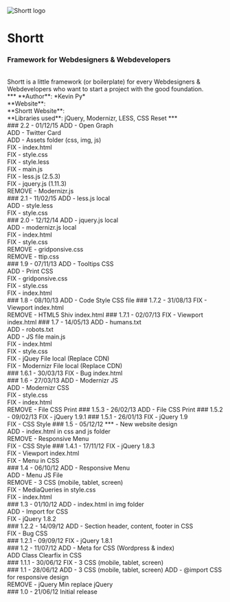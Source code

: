 ![Shortt logo](http://kpy.me/Projects/Shortt/out/shortt_logo.png)

# Shortt
### Framework for Webdesigners & Webdevelopers
<br />
Shortt is a little framework (or boilerplate) for every Webdesigners & Webdevelopers who want to start a project with the good foundation.
<br />
***
**Author**: *Kevin Py*<br />
**Website**: <http://kpy.me><br />
**Shortt Website**: <http://kpy.me/Projects/Shortt><br />
**Libraries used**: jQuery, Modernizr, LESS, CSS Reset
***
<br />
### 2.2 - 01/12/15
ADD - Open Graph<br />
ADD - Twitter Card<br />
ADD - Assets folder (css, img, js)<br />
FIX - index.html<br />
FIX - style.css<br />
FIX - style.less<br />
FIX - main.js<br />
FIX - less.js (2.5.3)<br />
FIX - jquery.js (1.11.3)<br />
REMOVE - Modernizr.js<br />
### 2.1 - 11/02/15
ADD - less.js local<br />
ADD - style.less<br />
FIX - style.css<br />
### 2.0 - 12/12/14
ADD - jquery.js local<br />
ADD - modernizr.js local<br />
FIX - index.html<br />
FIX - style.css<br />
REMOVE - gridponsive.css<br />
REMOVE - ttip.css<br />
### 1.9 - 07/11/13
ADD - Tooltips CSS<br />
ADD - Print CSS<br />
FIX - gridponsive.css<br />
FIX - style.css<br />
FIX - index.html<br />
### 1.8 - 08/10/13
ADD - Code Style CSS file
### 1.7.2 - 31/08/13
FIX - Viewport index.html<br />
REMOVE - HTML5 Shiv index.html
### 1.7.1 - 02/07/13
FIX - Viewport index.html
### 1.7 - 14/05/13
ADD - humans.txt<br />
ADD - robots.txt<br />
ADD - JS file main.js<br />
FIX - index.html<br />
FIX - style.css<br />
FIX - jQuey File local (Replace CDN)<br />
FIX - Modernizr File local (Replace CDN)<br />
### 1.6.1 - 30/03/13
FIX - Bug index.html<br />
### 1.6 - 27/03/13
ADD - Modernizr JS<br />
ADD - Modernizr CSS<br />
FIX - style.css<br />
FIX - index.html<br />
REMOVE - File CSS Print
### 1.5.3 - 26/02/13
ADD - File CSS Print
### 1.5.2 - 09/02/13
FIX - jQuery 1.9.1
### 1.5.1 - 26/01/13
FIX - jQuery 1.9<br />
FIX - CSS Style
### 1.5 - 05/12/12
*** - New website design<br />
ADD - index.html in css and js folder<br />
REMOVE - Responsive Menu<br />
FIX - CSS Style
### 1.4.1 - 17/11/12
FIX - jQuery 1.8.3<br />
FIX - Viewport index.html<br />
FIX - Menu in CSS<br />
### 1.4 - 06/10/12
ADD - Responsive Menu<br />
ADD - Menu JS File<br />
REMOVE - 3 CSS (mobile, tablet, screen)<br />
FIX - MediaQueries in style.css<br />
FIX - index.html<br />
### 1.3 - 01/10/12
ADD - index.html in img folder<br />
ADD - Import for CSS<br />
FIX - jQuery 1.8.2<br />
### 1.2.2 - 14/09/12
ADD - Section header, content, footer in CSS<br />
FIX - Bug CSS<br />
### 1.2.1 - 09/09/12
FIX - jQuery 1.8.1<br />
### 1.2 - 11/07/12
ADD - Meta for CSS (Wordpress & index)<br />
ADD Class Clearfix in CSS<br />
### 1.1.1 - 30/06/12
FIX - 3 CSS (mobile, tablet, screen)<br />
### 1.1 - 28/06/12
ADD - 3 CSS (mobile, tablet, screen)
ADD - @import CSS for responsive design<br />
REMOVE - jQuery Min replace jQuery<br />
### 1.0 - 21/06/12
Initial release<br />